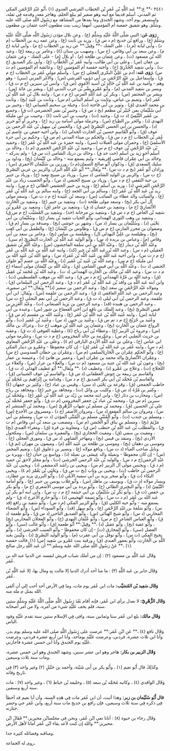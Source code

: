 ٣٤٤١ -** ع:** عَبد اللَّهِ بْن عُمَر بْن الخطاب القرشي العدوي (١) ،أَبُو عَبْدِ الرَّحْمَنِ المكي ثم المدني، أسلم قديما مع أبيه وهو صغير لم يبلغ الحلم، وهاجر معه، وقدمه فِي ثقله، واستصغر يوم أحد، وشهد الخندق وما بعدها من المشاهد مع رَسُول اللَّهِ صلى الله عليه وسَلَّمَ. وهو شقيق حفصة أم المؤمنين، أمهما زينب بنت مظعون أخت عثمان بن مظعون.

**رَوَى عَن:** النبي صَلَّى اللَّهُ عَلَيْهِ وسَلَّمَ (ع) ، وعن بلال مؤذن رَسُول اللَّه صَلَّى اللَّهُ عَلَيْهِ وسَلَّمَ (ع) ، ورافع بْن خديج (م د س ق) ، وزيد بن ثابت (ع) ، وعن عمه زيد بن الخطاب (م د) ، وأبي لبابة (م د) ، على الشك -** وقِيلَ:** عن زيد بن الخطاب (خ م) ، وأبي لبابة (خ م) ، وعن سعد بن أَبي وقاص، (خ س) ، وصهيب بن سنان (٤) ، وعامر بن ربيعة (ع) ، وعبد الله بْن مسعود (ت) ، وعن عثمان بن طلحة (م) ، أو بلال (م) - على الشك - وعن عثمان بن عفان (س) ، وعلي بن أَبي طالب، وأبيه عُمَر بْن الْخَطَّابِ (ع) ، وأبي بكر الصديق (خ ت) ، وأبي سَعِيد الخُدْرِيّ (خ) ، وأخته حفصة أم المؤمنين (ع) ، وعائشة أم المؤمنين (م ت س) .**رَوَى عَنه:** آدم بن عَلِيٍّ البكري العجلي (خ س) ، وأسلم مولى عُمَر بن الخطاب (خ م ق) ، وإسماعيل بن عَبْدِ الرَّحْمَنِ بن أَبي ذؤيب القرشي (س) ، والأَغَر المزني (سي) - وهو وهم - وأمية بن عَبد اللَّهِ بْن خَالِد بْن أسيد الأُمَوِي (س ق) ، وأنس بْن سيرين (خ م ت ق) ، وبسر بن سَعِيد المدني (م) ، وأَبُو عَمْرو بِشْر بْن حرب الندبي (ق) ، وبشر بن عائذ (س) ، وبشر بن المحتفز (س) ، وبكر بْن عَبد اللَّهِ المزني (خ م د س) ، وابنه بلال بْن عَبد اللَّهِ بْن عُمَر (م) ، وتميم بن عياض، وثابت بن أسلم البناني (م س) ، وثابت بن عُبَيد (بخ) ، وثابت بن محمد العبدي (ق) ، وثوير بن أَبي فاختة (ت) ، وجبلة بن سحيم الشيباني (ع) ، وجبير بن أَبي سُلَيْمان بمن جُبَيْر بْن مطعم (بخ د س ق) ، وجبير بْن نفير الحضرمي (ت ق) ، وجميع بن عُمَير التَّيْمِيّ (د ت ق) ، وجنيد (ت) ، وحبيب بن أَبي ثابت (٤) ، وحبيب بن أَبي مليكة النهدي (د) ، والحر بن الطياح (س) ، وحرملة مولى أسامة بن زيد (خ) ، وحريز أو أَبُو حريز (د) ، والحسن بن أَبي الحسن البَصْرِيّ (س ق) ، والحسن بْن سهيل بْن عَبْد الرحمن بن عوف (ق) ، وأَبُو الْقَاسِمِ حسين بْن الحارث الجدلي (د) ، وابن أخيه حفص بن عاصم بْن عُمَر بْن الخطاب (خ م د س ق) ، والحكم بن ميناء المدني (م س ق) ، وحكيم بن أَبي حرة الأَسلميّ (خ) ، وحمران مولى العبلات (سي) ، وابنه حمزة بن عَبد اللَّهِ بْنِ عُمَر (ع) ، وحميد بْن عَبْد الرَّحْمَنِ بْن عوف (خ م س) ، وحميد بْن عَبْدِ الرَّحْمَنِ الحميري (م د) ، وخالد بن أسلم أخو زيد بن أسلم (خت خد ق) ، وخالد بن دريك الشامي (ت س ق) - ولم يدركه - وخالد بن أَبي عِمْران قاضي إفريقية - وليم يسمع منه - وخالد بن كَيْسَانَ (بخ) ، وداود بن سليك السعدي (ق) ، وذكوان أَبُو صالح السمان(م د) ، ورزين بن سُلَيْمان الأحمري (س) ، وزاذان أَبُو عُمَر (بخ م د ت س) ،** ويُقال:** أَبُو عَبْدِ اللَّهِ البزاز، والزبير بن عربي البَصْرِيّ (خ ت س) ، والزبير بن الوليد الشامي (د سي) ، وزياد بن صبيح معبد (خ) ، وزياد بن جبير بن حية الثقفي (خ م د س) ، وزياد بن صبيح الحنفي (د س) ، وأَبُو الخصيب زياد بن عَبْدِ الرَّحْمَنِ القرشي (د) ، وزيد بن أسلم (ع) ، وزيد بن جبير الجشمي الطائي (خ م س) ، وابنه زيد بْن عَبد اللَّهِ بْن عُمَر (خ) ، وسالم بن أَبي الجعد (خ) ، وابنه سالم بن عَبد اللَّهِ بْنِ عُمَر (ع) ، والسائب والد عطاء بن السائب (س) ، وسعد بْن عُبَيدة (خ م د ت ص) ، وسعد مولى آل أبي بكر (بخ) ، وسعد مولى طلحة (ت) ، وسَعِيد بن جبير (ع) ، وسَعِيد بن الْحَارِثِ الأَنْصارِيّ (خ م) ، وسَعِيد بن حسان (د ق) ، وسَعِيد بن عامر (ق) ، وسَعِيد بن عَمْرو بْن سَعِيد بْن العاص (خ م د س ق) ، وسَعِيد بن مرجانة (خد) ، وسَعِيد بن المُسَيَّب (خ م س ق) ، وسَعِيد بن وهب الثوري الهمداني، وأَبُو الحباب سَعِيد بْن يسار (ع) ، وسُلَيْمان بن أَبي يَحْيَى (د) ، وسُلَيْمان بن يسار (د س) ، وشهر بن حوشى (بخ) ، وصدقة بن يسار (م ق) ، وصفوان بن محرز المازني (خ م س ق) ، وطاوس بن كَيْسَانَ (ع) ، والطفيل بن أَبي كعب (بخ) ، وطيلسة بن عَلِيٍّ البهدلي (ل) ، وطيلسة بن مياس (بخ) ، وعامر بن سعد بن أَبي وقاص (م) ، وعباس بن بريدة (د س) ، وأَبُو الوليد عَبد اللَّهِ بْن الحارث البَصْرِيّ (م سي) ، وعَبْد اللَّهِ بْن دينار (ع) ، وعَبْد اللَّهِ بن أَبي سلمة الماجشون (س) ، وعَبْد اللَّهِ بْن شقيق العقيلي (م د س) ، وعبد الله بْن عَبد اللَّهِ بْن جبر (كد) ، وابنه عَبد اللَّهِ بن عَبد اللَّهِ بن عُمَر (خ م د ت س) ، وابن أخيه عَبد اللَّهِ بن عُبَيد اللَّه بْن عُمَر(د س) ، وعبد الله بْن عُبَيد الله بن أَبي مليكة (خ م س) ، وعبد اللَّه بْن عُبَيد بْن عُمَير (د) ، وعَبْد اللَّهِ بن عصم أَبُو علوان الحنفي (د ت) ، وعَبْد اللَّهِ بن أَبي قيس الشامي (ق) ، وعَبْد اللَّهِ بن كَيْسَانَ مولى أسماء (خ م د ت س) ، وعبد الله بْن مالك بن الْحَارِثِ الهمداني (د ت) ، وعَبد الله بْن مُحَمد بْن عَقِيل (ق) ، وعبد الله بن مُرَّةَ الهمداني (خ م د س ق) ، وعبد الله بن موهب الفلسطيني (ت) ، وابن ابنه عَبد اللَّهِ بن واقد بْن عَبد اللَّهِ بْن عُمَر (م د ق) ، وعبد الرحمن ابن البيلماني (ق) ، ومولاه عَبْد الرَّحْمَنِ بن سعد (بخ) ، وعبد الرحمن بن سمير (د)** ويُقال:** ابن سميرة، وعبد الرحمن بن عَبد اللَّهِ الغافقي (د ق) ، وعبد الرحمن بن علقمة (س) ، ويُقال: ابن أَبي علقمة، وعبد الرحمن بْن أَبي ليلى (د ت ق) ، وعبد الرحمن بْن أَبي نعم البجلي (خ ت س) ، وعبد الرحمن بن هنيدة (قد) ، وعبد الرحمن بن يَزِيدَ الصنعاني (ت) ، وعَبْد الْعَزِيزِ بن قيس البَصْرِيّ (بخ) ، وعبد الملك بن نافع ابن أخي القعقاع بن شور (س) ، وعبدة بن أَبي لبابة (س) ، وابنه عُبَيد اللَّهِ بْن عَبد اللَّهِ بْن عُمَر (ع) ، وعُبَيد الله بن مقسم (م س ق) ، وعُبَيد بن جُرَيْج (خ م د تم س ق) ، وعُبَيد بن حنين (د س) ، وعُبَيد بْن عُمَير (ت) ، وأَبُو الرواع عثمان بن الْحَارِثِ (بخ) ، وعثمان بن عَبد اللَّهِ بْنِ موهب (خ ت) ، وعراك بن مالك (س) ، وعروة بْن الزبير (ع) ، وعطاء بْن أَبي رباح (٤) ، وعطية العوفي (د ت ق) ، وعقبة بن حريث التغلبي (م س) ، وعكرمة بن خالد المخزومي (خ م د ت س) ، وعكرمة مولى ابن عباس (خ) ، وعلي بن عَبد اللَّهِ الأزدي البارقي (م ٤) ، وعلي بن عَبْدِ الرَّحْمَنِ المعاوي (م د س) ، وابنه عُمَر بن عَبد الله بْن عُمَر (ق) - إن كان محفوظا - وعَمْرو بن دينار المكي (ع) ، وأَبُو الحكم عِمْران بن الْحَارِثِالسلمي (م س) ، وعِمْران بن حطان السدوسي (خ س) ، وعِمْران الأَنْصارِيّ والد محمد بن عِمْران (س) ، وعمير بن هانئ (د) ، وعنبسة بن عمار (بخ) ، وعون بْن عَبد الله بْن عتبة بن مسعود (م ت س) ، والعلاء بن عرار (ص) ، والعلاء بن اللجلاج (ت) ، وعلاج بن عَمْرو (د) ، وغطيف (د) ،** ويُقال:** أَبُو غطيف الهذلي (د ت ق) ، والقاسم بن ربيعة بن جوش الغطفاني (د س ق) ، والقاسم بْن عوف الشيباني (ق) ، والقاسم بْن مُحَمَّد بْن أَبي بكر الصديق (خ م د س) ، وقدامة بن إِبْرَاهِيمَ بن مُحَمَّدِ بْنِ حاطب الجمحي (ق) ، وقزعة بن يَحْيَى (د سي) ، وقيس بن عباد (خ) ، وكثير بن جمهان (٤) ، وكثير بن مُرَّةَ (د س ق) ، وكليب بن وائل (ت) ، ومجاهد بن جبر (ع) ، ومجاهد بن رياح (س) ، ومحارب بن دثار (ع) ، وابن ابنه محمد بن زَيْد بن عَبد اللَّهِ بْن عُمَر (ع) ، ومُحَمَّد بْن سيرين (م س ق) ، ومحمد بْن عباد بْن جعفر المخزومي (م ت ق) ، وأَبُو جعفر مُحَمَّد بْن علي بْن الحسين (ق) ، ومحمد بْن مسلم بْن شهاب الزُّهْرِيّ (س) ، ومحمد بْن المنتشر (م س) ، ومروان بن سالم المقفع (د س) ، ومروان الأصفر (خ د) ، ومسروق بن الأجدع (س) ، ومسلم بن جندب (ت) ، وأَبُو الْمُثَنَّى مسلم بن الْمُثَنَّى المؤذن (د ت س) ، ومسلم بن أَبي مَرْيَمَ (بخ) ، ومسلم بن يناق أَبُو الْحَسَنِ (م س) ، ومصعب بن سعد بْن أَبي وقاص (م ت ق) ، والمطلب بْن عَبد اللَّهِ بْنِ حنطب (س ق) ، ومعاوية بن قرة (ق) ، ومغراء العبدي (بخ) ، ومغيث بن سمي (ق) ، ومغيث الحجازي (بخ) ، والمغيرة بن سلمان (س) ، ومكحول الأزدي (بخ) ، ومنقذ بن قيس (بخ) ، ومهاجر الشامي (د س ق) ، ومورق العجلي (خ) ، وموسى بن دهقان (بخ) ، وموسى بن طلحة بن عُبَيد اللَّهِ (م) ، وميمون بن مهران (تم ق) ، ونابل صاحب العباء (د ت س) ، ونافع مولاه (ع) ، ونسير بن ذعلوق (ق) ، ونعيم المجمر (س) - إن كان محفوظا - ونميلة والد عِيسَى بن نميلة (د) ، وواسع بن حبان (ع) ، ووبرة بن عَبْدِ الرحمن(خ م د س) ، والوليد بْن عَبْد الرحمن الجرشي (ت) ، وأبو مجلز لاحق بْن حميد (م د ق) ، ويحنس مولى آل الزبير (م س) ، ويحيى بن راشد الدمشقي (د) ، ويحيى بْن عَبْد الرحمن بْن حاطب (ت) ، ويحيى بن وثاب (بخ ت س ق) ، ويَحْيَى بْن يَعْمَُرَ (م ٤) ، ويحيى البكاء (ت ق) ، وأَبُو صخر يزيد بن أَبي سمية الأيلي (د) ، وأَبُو البزري يزيد بن عطارد، ويسار مولاه (د ت ق) ، ويوسف بن ماهك (س) ، وأَبُو غلاب يونس بن جبير (ع) ، وأَبُو أمامة التَّيْمِيّ (د) ، وأَبُو البختري الطائي (خ) ، وأَبُو بردة بن أَبي موسى الأشعري (خ م) ، وأَبُو بكر بن حفص (ت ق) ، وأَبو بَكْرِ بْن سُلَيْمان بن أَبي خيثمة (خ م د ت س) ، وابن ابنه أبو بكر بْن عَبد الله بن عُمَر (م د ت س) ، وأَبُو تميمة الهجيمي (د) ، وأَبُو حازم الأعرج (د ق) - ولم يسمع منه - وأَبُو حية الكلبي (ق) ، وأَبُو الزبير المكي (م د س) ، وأَبُو سَعِيد بن رافع (قد س) ، وأَبُو سَلَمَةَ بن عَبْدِ الرَّحْمَنِ (ع) ، وأَبُو سهل (قد) ، وأَبُو السوداء (س) ، وأَبُو الشعثاء المحاربي (د س) ، وأَبُو شيخ الهنائي (س) ، وأَبُو الصديق الناجي (د س ق) ، وأَبُو طعمة (د ق) ، وأَبُو العباس الشاعر (خ م س) ، وأَبُو عُثْمَان النهدي (خ) ، وأَبُو العجلان المحاربي (بخ) ، وأَبُو عقبة (بخ) ، وأَبُو عقيل (د) ،** وقِيلَ:** أَبُو طعمة (ق) ، وأَبُو غالب (سي) ، وأَبُو الفضل (سي) ، وأَبُو المخارق (ت) - إن كان محفوظا - وأَبُو المنيب الجرشي (د) ، وأَبُو نجيح المكي (ت س) ، وأَبُو نوفل بن أَبي عقرب (م) ، وأَبُو الوليد البَصْرِيّ (د) ، ولَيْسَ بعَبد اللَّهِ بن الْحَارِثِ، وأَبُو يعفور العبدي (ق) ، ورقية بنت عَمْرو بن سَعِيد (س) (١) .قالت حفصة (١) ،** عَنْ رَسُولِ اللَّهِ صلى الله عليه وسلم:** أن عَبد اللَّهِ رجل صالح.

وَقَال عَبد اللَّهِ بن مسعود (٢) : إن من أملك شباب قريش لنفسه عن الدنيا عبد اله بن عُمَر.

وَقَال جابر بن عَبد اللَّهِ (٣) : ما منا أحد أدرك الدنيا إلا مالت بِهِ ومال بها، إلا عَبد اللَّهِ بْن عُمَر.

**وَقَال سَعِيد بْن المُسَيَّب:** مات ابن عُمَر يوم مات، وما فِي الأرض أحد أحب إلي أن ألقى الله بمثل م مله منه.

**وَقَال الزُّهْرِيّ:** لا نعدل برأي ابن عُمَر، فإنه أقام بَعْدَ رَسُولِ اللَّهِ صَلَّى اللَّهُ عَلَيْهِ وسَلَّمَ ستين سنة، فلم يخف عَلَيْهِ شيء من أمره، ولا من أمر أصحابه.

**وَقَال مالك:** بلغ ابن عُمَر ستا وثمانين سنة، وافى فِي الإسلام ستين سنة تقدم عَلَيْهِ وفود الناس.

وَقَال نافع (٤) ،** عَنِ ابْنِ عُمَر:** عرضت على رَسُول اللَّهِ صلى الله عليه وسلم يوم بدر، وأنا ابن ثلاث عشرة، فردني، وعرضت عَلَيْهِ يومأحد، وأنا ابن أربع عشرة فردني، وعرضت عَلَيْهِ يوم الخندق وأنا ابن خمس عشرة فأجازني.

**وَقَال الزبير بن بكار:** هاجر وهو ابن عشر سنين، وشهد الخندق وهو ابن خمس عشرة، ومات سنة ثلاث وسبعين.

وكَذَلِكَ قال أَبُو نعيم (١) ، وأَبُو بكر بن أَبي شَيْبَة، وأحمد بن حَنْبَلٍ (٢) وغير واحد (٣) فِي تاريخ وفاته.

وَقَال الواقدي (٤) ، وكاتبه مُحَمَّد بْن سعد (٥) ، وخليفة بْن خياط (٦) ، وغير واحد (٧) : مات سنة أربع وسبعين.

**قال أَبُو سُلَيْمان بن زبر:** وهذا أثبت، أن ابن عُمَر مات فِي هَذِهِ السنة، وأن أبا نعيم قد أخطأ فِي ذكره فِي سنة ثلاث وسبعين، فإن رافع بن خديج مات سنة أربع، وابن عُمَر حي وحضر جنازته.

وَقَال رجاء بن حيوة (٨) : أتانا نعي ابْن عُمَر، ونحن في مجلسابْن محيريز،** فَقَالَ ابْن محيريز:** والله إن كنت لأعد بقاء ابْن عُمَر أمانا لأهل الأرض.

ومناقبه وفضائله كثيرة جدا.

روى له الجماعة.